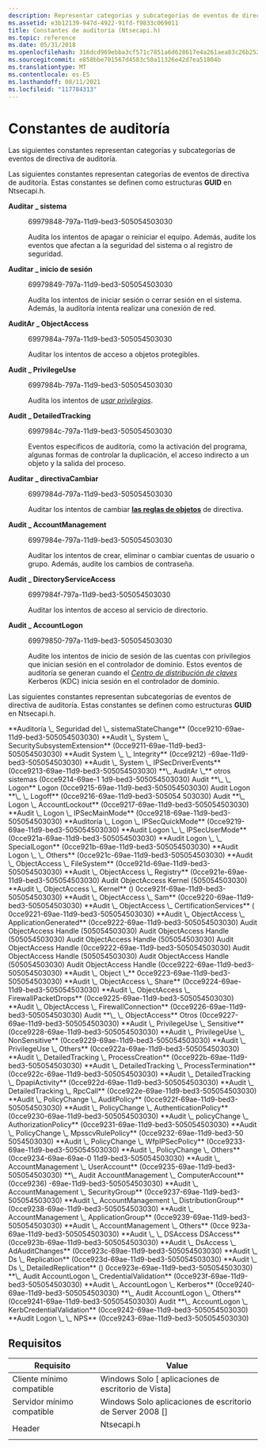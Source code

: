 ```yaml
---
description: Representar categorías y subcategorías de eventos de directiva de auditoría.
ms.assetid: e3b12139-947d-4922-91fd-f9833c069011
title: Constantes de auditoría (Ntsecapi.h)
ms.topic: reference
ms.date: 05/31/2018
ms.openlocfilehash: 316dcd969ebba3cf571c7851a6d628617e4a261aea83c26b2524e3edcc0e4b79
ms.sourcegitcommit: e858bbe701567d4583c50a11326e42d7ea51804b
ms.translationtype: MT
ms.contentlocale: es-ES
ms.lasthandoff: 08/11/2021
ms.locfileid: "117784313"
---
```

# <a name="auditing-constants"></a>Constantes de auditoría

Las siguientes constantes representan categorías y subcategorías de eventos de directiva de auditoría.

Las siguientes constantes representan categorías de eventos de directiva de auditoría. Estas constantes se definen como estructuras **GUID** en Ntsecapi.h.

<dl> <dt>

<span id="Audit_System"></span><span id="audit_system"></span><span id="AUDIT_SYSTEM"></span>**Auditar \_ sistema**
</dt> <dd> <dl> <dt>

69979848-797a-11d9-bed3-505054503030
</dt> <dt>



Audita los intentos de apagar o reiniciar el equipo. Además, audite los eventos que afectan a la seguridad del sistema o al registro de seguridad.


</dt> </dl> </dd> <dt>

<span id="Audit_Logon"></span><span id="audit_logon"></span><span id="AUDIT_LOGON"></span>**Auditar \_ inicio de sesión**
</dt> <dd> <dl> <dt>

69979849-797a-11d9-bed3-505054503030
</dt> <dt>



Audita los intentos de iniciar sesión o cerrar sesión en el sistema. Además, la auditoría intenta realizar una conexión de red.


</dt> </dl> </dd> <dt>

<span id="Audit_ObjectAccess"></span><span id="audit_objectaccess"></span><span id="AUDIT_OBJECTACCESS"></span>**AuditAr \_ ObjectAccess**
</dt> <dd> <dl> <dt>

6997984a-797a-11d9-bed3-505054503030
</dt> <dt>



Auditar los intentos de acceso a objetos protegibles.


</dt> </dl> </dd> <dt>

<span id="Audit_PrivilegeUse"></span><span id="audit_privilegeuse"></span><span id="AUDIT_PRIVILEGEUSE"></span>**Audit \_ PrivilegeUse**
</dt> <dd> <dl> <dt>

6997984b-797a-11d9-bed3-505054503030
</dt> <dt>



Audita los intentos de [*usar privilegios*](/windows/desktop/SecGloss/p-gly).


</dt> </dl> </dd> <dt>

<span id="Audit_DetailedTracking"></span><span id="audit_detailedtracking"></span><span id="AUDIT_DETAILEDTRACKING"></span>**Audit \_ DetailedTracking**
</dt> <dd> <dl> <dt>

6997984c-797a-11d9-bed3-505054503030
</dt> <dt>



Eventos específicos de auditoría, como la activación del programa, algunas formas de controlar la duplicación, el acceso indirecto a un objeto y la salida del proceso.


</dt> </dl> </dd> <dt>

<span id="Audit_PolicyChange"></span><span id="audit_policychange"></span><span id="AUDIT_POLICYCHANGE"></span>**Auditar \_ directivaCambiar**
</dt> <dd> <dl> <dt>

6997984d-797a-11d9-bed3-505054503030
</dt> <dt>



Auditar los intentos de cambiar [**las reglas de objetos**](/windows/desktop/SecMgmt/the-policy-object-type) de directiva.


</dt> </dl> </dd> <dt>

<span id="Audit_AccountManagement"></span><span id="audit_accountmanagement"></span><span id="AUDIT_ACCOUNTMANAGEMENT"></span>**Audit \_ AccountManagement**
</dt> <dd> <dl> <dt>

6997984e-797a-11d9-bed3-505054503030
</dt> <dt>



Auditar los intentos de crear, eliminar o cambiar cuentas de usuario o grupo. Además, audite los cambios de contraseña.


</dt> </dl> </dd> <dt>

<span id="Audit_DirectoryServiceAccess"></span><span id="audit_directoryserviceaccess"></span><span id="AUDIT_DIRECTORYSERVICEACCESS"></span>**Audit \_ DirectoryServiceAccess**
</dt> <dd> <dl> <dt>

6997984f-797a-11d9-bed3-505054503030
</dt> <dt>



Auditar los intentos de acceso al servicio de directorio.


</dt> </dl> </dd> <dt>

<span id="Audit_AccountLogon"></span><span id="audit_accountlogon"></span><span id="AUDIT_ACCOUNTLOGON"></span>**Audit \_ AccountLogon**
</dt> <dd> <dl> <dt>

69979850-797a-11d9-bed3-505054503030
</dt> <dt>



Audite los intentos de inicio de sesión de las cuentas con privilegios que inician sesión en el controlador de dominio. Estos eventos de auditoría se generan cuando el [*Centro de distribución de claves*](/windows/desktop/SecGloss/k-gly) Kerberos (KDC) inicia sesión en el controlador de dominio.


</dt> </dl> </dd> </dl>

Las siguientes constantes representan subcategorías de eventos de directiva de auditoría. Estas constantes se definen como estructuras **GUID** en Ntsecapi.h.

<dl> <span id="Audit_System_SecurityStateChange"></span><span id="audit_system_securitystatechange"></span><span id="AUDIT_SYSTEM_SECURITYSTATECHANGE"></span>**Auditoría \_ Seguridad del \_ sistemaStateChange** (0cce9210-69ae-11d9-bed3-505054503030) <span id="Audit_System_SecuritySubsystemExtension"></span> <span id="audit_system_securitysubsystemextension"></span> <span id="AUDIT_SYSTEM_SECURITYSUBSYSTEMEXTENSION"></span> **Audit \_ System \_ SecuritySubsystemExtension** (0cce9211-69ae-11d9-bed3-505054503030) <span id="Audit_System_Integrity"></span> <span id="audit_system_integrity"></span> <span id="AUDIT_SYSTEM_INTEGRITY"></span> **Audit System \_ \_ Integrity** (0cce9212) -69ae-11d9-bed3-505054503030) <span id="Audit_System_IPSecDriverEvents"></span> <span id="audit_system_ipsecdriverevents"></span> <span id="AUDIT_SYSTEM_IPSECDRIVEREVENTS"></span> **Audit \_ System \_ IPSecDriverEvents** (0cce9213-69ae-11d9-bed3-505054503030) <span id="Audit_System_Others"></span> <span id="audit_system_others"></span> <span id="AUDIT_SYSTEM_OTHERS"></span> **\_ AuditAr \_** otros sistemas (0cce9214-69ae-1 1d9-bed3-505054503030) Audit <span id="Audit_Logon_Logon"></span> <span id="audit_logon_logon"></span> <span id="AUDIT_LOGON_LOGON"></span> **\_ \_ Logon** Logon (0cce9215-69ae-11d9-bed3-505054503030) Audit Logon <span id="Audit_Logon_Logoff"></span> <span id="audit_logon_logoff"></span> <span id="AUDIT_LOGON_LOGOFF"></span> **\_ \_ Logoff** (0cce9216-69ae-11d9-bed3-505054 503030) Audit <span id="Audit_Logon_AccountLockout"></span> <span id="audit_logon_accountlockout"></span> <span id="AUDIT_LOGON_ACCOUNTLOCKOUT"></span> **\_ Logon \_ AccountLockout** (0cce9217-69ae-11d9-bed3-505054503030) <span id="Audit_Logon_IPSecMainMode"></span> <span id="audit_logon_ipsecmainmode"></span> <span id="AUDIT_LOGON_IPSECMAINMODE"></span> **Audit \_ Logon \_ IPSecMainMode** (0cce9218-69ae-11d9-bed3-505054503030) <span id="Audit_Logon_IPSecQuickMode"></span> <span id="audit_logon_ipsecquickmode"></span> <span id="AUDIT_LOGON_IPSECQUICKMODE"></span> **Auditoría \_ Logon \_ IPSecQuickMode** (0cce9219-69ae-11d9-bed3-505054503030) <span id="Audit_Logon_IPSecUserMode"></span> <span id="audit_logon_ipsecusermode"></span> <span id="AUDIT_LOGON_IPSECUSERMODE"></span> **Audit Logon \_ \_ IPSecUserMode** (0cce921a-69ae-11d9-bed3-505054503030) <span id="Audit_Logon_SpecialLogon"></span> <span id="audit_logon_speciallogon"></span> <span id="AUDIT_LOGON_SPECIALLOGON"></span> **Audit Logon \_ \_ SpecialLogon** (0cce921b-69ae-11d9-bed3-505054503030) <span id="Audit_Logon_Others"></span> <span id="audit_logon_others"></span> <span id="AUDIT_LOGON_OTHERS"></span> **Audit Logon \_ \_ Others** (0cce921c-69ae-11d9-bed3-505054503030) <span id="Audit_ObjectAccess_FileSystem"></span> <span id="audit_objectaccess_filesystem"></span> <span id="AUDIT_OBJECTACCESS_FILESYSTEM"></span> **Audit \_ ObjectAccess \_ FileSystem** (0cce921d-69ae-11d9-bed3-505054503030) <span id="Audit_ObjectAccess_Registry"></span> <span id="audit_objectaccess_registry"></span> <span id="AUDIT_OBJECTACCESS_REGISTRY"></span> **Audit \_ ObjectAccess \_ Registry** (0cce921e-69ae-11d9-bed3-505054503030) Audit ObjectAccess Kernel (505054503030) <span id="Audit_ObjectAccess_Kernel"></span> <span id="audit_objectaccess_kernel"></span> <span id="AUDIT_OBJECTACCESS_KERNEL"></span> **Audit \_ ObjectAccess \_ Kernel** () 0cce921f-69ae-11d9-bed3-505054503030) <span id="Audit_ObjectAccess_Sam"></span> <span id="audit_objectaccess_sam"></span> <span id="AUDIT_OBJECTACCESS_SAM"></span> **Audit \_ ObjectAccess \_ Sam** (0cce9220-69ae-11d9-bed3-505054503030) <span id="Audit_ObjectAccess_CertificationServices"></span> <span id="audit_objectaccess_certificationservices"></span> <span id="AUDIT_OBJECTACCESS_CERTIFICATIONSERVICES"></span> **Audit \_ ObjectAccess \_ CertificationServices** ( 0cce9221-69ae-11d9-bed3-505054503030) <span id="Audit_ObjectAccess_ApplicationGenerated"></span> <span id="audit_objectaccess_applicationgenerated"></span> <span id="AUDIT_OBJECTACCESS_APPLICATIONGENERATED"></span> **Audit \_ ObjectAccess \_ ApplicationGenerated** (0cce9222-69ae-11d9-bed3-505054503030) Audit ObjectAccess Handle (505054503030) Audit ObjectAccess Handle (505054503030) Audit ObjectAccess Handle (505054503030) Audit ObjectAccess Handle (0cce9222-69ae-11d9-bed3-505054503030) Audit ObjectAccess Handle (505054503030) Audit ObjectAccess Handle (505054503030) Audit ObjectAccess Handle (0cce9222-69ae-11d9-bed3-505054503030) <span id="Audit_ObjectAccess_Handle"></span> <span id="audit_objectaccess_handle"></span> <span id="AUDIT_OBJECTACCESS_HANDLE"></span> **Audit \_ Object \_** 0cce9223-69ae-11d9-bed3-505054503030) <span id="Audit_ObjectAccess_Share"></span> <span id="audit_objectaccess_share"></span> <span id="AUDIT_OBJECTACCESS_SHARE"></span> **Audit \_ ObjectAccess \_ Share** (0cce9224-69ae-11d9-bed3-505054503030) <span id="Audit_ObjectAccess_FirewallPacketDrops"></span> <span id="audit_objectaccess_firewallpacketdrops"></span> <span id="AUDIT_OBJECTACCESS_FIREWALLPACKETDROPS"></span> **Audit \_ ObjectAccess \_ FirewallPacketDrops** (0cce9225-69ae-11d9-bed3-505054503030) <span id="Audit_ObjectAccess_FirewallConnection"></span> <span id="audit_objectaccess_firewallconnection"></span> <span id="AUDIT_OBJECTACCESS_FIREWALLCONNECTION"></span> **Audit \_ ObjectAccess \_ FirewallConnection** (0cce9226-69ae-11d9-bed3-505054503030) Audit <span id="Audit_ObjectAccess_Other"></span> <span id="audit_objectaccess_other"></span> <span id="AUDIT_OBJECTACCESS_OTHER"></span> **\_ \_ ObjectAccess** Otros (0cce9227-69ae-11d9-bed3-505054503030) <span id="Audit_PrivilegeUse_Sensitive"></span> <span id="audit_privilegeuse_sensitive"></span> <span id="AUDIT_PRIVILEGEUSE_SENSITIVE"></span> **Audit \_ PrivilegeUse \_ Sensitive** (0cce9228-69ae-11d9-bed3-505054503030) <span id="Audit_PrivilegeUse_NonSensitive"></span> <span id="audit_privilegeuse_nonsensitive"></span> <span id="AUDIT_PRIVILEGEUSE_NONSENSITIVE"></span> **Audit \_ PrivilegeUse \_ NonSensitive** (0cce9229-69ae-11d9-bed3-505054503030) <span id="Audit_PrivilegeUse_Others"></span> <span id="audit_privilegeuse_others"></span> <span id="AUDIT_PRIVILEGEUSE_OTHERS"></span> **Audit \_ PrivilegeUse \_ Others** (0cce922a-69ae-11d9-bed3-505054503030) <span id="Audit_DetailedTracking_ProcessCreation"></span> <span id="audit_detailedtracking_processcreation"></span> <span id="AUDIT_DETAILEDTRACKING_PROCESSCREATION"></span> **Audit \_ DetailedTracking \_ ProcessCreation** (0cce922b-69ae-11d9-bed3-505054503030) <span id="Audit_DetailedTracking_ProcessTermination"></span> <span id="audit_detailedtracking_processtermination"></span> <span id="AUDIT_DETAILEDTRACKING_PROCESSTERMINATION"></span> **Audit \_ DetailedTracking \_ ProcessTermination** (0cce922c-69ae-11d9-bed3-505054503030) <span id="Audit_DetailedTracking_DpapiActivity"></span> <span id="audit_detailedtracking_dpapiactivity"></span> <span id="AUDIT_DETAILEDTRACKING_DPAPIACTIVITY"></span> **Audit \_ DetailedTracking \_ DpapiActivity** (0cce922d-69ae-11d9-bed3-505054503030) <span id="Audit_DetailedTracking_RpcCall"></span> <span id="audit_detailedtracking_rpccall"></span> <span id="AUDIT_DETAILEDTRACKING_RPCCALL"></span> **Audit \_ DetailedTracking \_ RpcCall** (0cce922e-69ae-11d9-bed3-505054503030) <span id="Audit_PolicyChange_AuditPolicy"></span> <span id="audit_policychange_auditpolicy"></span> <span id="AUDIT_POLICYCHANGE_AUDITPOLICY"></span> **Audit \_ PolicyChange \_ AuditPolicy** (0cce922f-69ae-11d9-bed3-505054503030) <span id="Audit_PolicyChange_AuthenticationPolicy"></span> <span id="audit_policychange_authenticationpolicy"></span> <span id="AUDIT_POLICYCHANGE_AUTHENTICATIONPOLICY"></span> **Audit \_ PolicyChange \_ AuthenticationPolicy** (0cce9230-69ae-11d9-bed3-505054503030) <span id="Audit_PolicyChange_AuthorizationPolicy"></span> <span id="audit_policychange_authorizationpolicy"></span> <span id="AUDIT_POLICYCHANGE_AUTHORIZATIONPOLICY"></span> **Audit \_ policyChange \_ AuthorizationPolicy** (0cce9231-69ae-11d9-bed3-505054503030) <span id="Audit_PolicyChange_MpsscvRulePolicy"></span> <span id="audit_policychange_mpsscvrulepolicy"></span> <span id="AUDIT_POLICYCHANGE_MPSSCVRULEPOLICY"></span> **Audit \_ PolicyChange \_ MpsscvRulePolicy** (0cce9232-69ae-11d9-bed3-50 5054503030) <span id="Audit_PolicyChange_WfpIPSecPolicy"></span> <span id="audit_policychange_wfpipsecpolicy"></span> <span id="AUDIT_POLICYCHANGE_WFPIPSECPOLICY"></span> **Audit \_ PolicyChange \_ WfpIPSecPolicy** (0cce9233-69ae-11d9-bed3-505054503030) <span id="Audit_PolicyChange_Others"></span> <span id="audit_policychange_others"></span> <span id="AUDIT_POLICYCHANGE_OTHERS"></span> **Audit \_ PolicyChange \_ Others** (0cce9234-69ae-69ae-0 11d9-bed3-505054503030) <span id="Audit_AccountManagement_UserAccount"></span> <span id="audit_accountmanagement_useraccount"></span> <span id="AUDIT_ACCOUNTMANAGEMENT_USERACCOUNT"></span> **Audit \_ AccountManagement \_ UserAccount** (0cce9235-69ae-11d9-bed3-505054503030) <span id="Audit_AccountManagement_ComputerAccount"></span> <span id="audit_accountmanagement_computeraccount"></span> <span id="AUDIT_ACCOUNTMANAGEMENT_COMPUTERACCOUNT"></span> **\_ Audit AccountManagement \_ ComputerAccount** (0cce9236) -69ae-11d9-bed3-505054503030) <span id="Audit_AccountManagement_SecurityGroup"></span> <span id="audit_accountmanagement_securitygroup"></span> <span id="AUDIT_ACCOUNTMANAGEMENT_SECURITYGROUP"></span> **Audit \_ AccountManagement \_ SecurityGroup** (0cce9237-69ae-11d9-bed3-505054503030) <span id="Audit_AccountManagement_DistributionGroup"></span> <span id="audit_accountmanagement_distributiongroup"></span> <span id="AUDIT_ACCOUNTMANAGEMENT_DISTRIBUTIONGROUP"></span> **Audit \_ AccountManagement \_ DistributionGroup**(0cce9238-69ae-11d9-bed3-505054503030) <span id="Audit_AccountManagement_ApplicationGroup"></span> <span id="audit_accountmanagement_applicationgroup"></span> <span id="AUDIT_ACCOUNTMANAGEMENT_APPLICATIONGROUP"></span> **Audit \_ AccountManagement \_ ApplicationGroup** (0cce9239-69ae-11d9-bed3-505054503030) <span id="Audit_AccountManagement_Others"></span> <span id="audit_accountmanagement_others"></span> <span id="AUDIT_ACCOUNTMANAGEMENT_OTHERS"></span> **Audit \_ AccountManagement \_ Others** (0cce 923a-69ae-11d9-bed3-505054503030) <span id="Audit_DSAccess_DSAccess"></span> <span id="audit_dsaccess_dsaccess"></span> <span id="AUDIT_DSACCESS_DSACCESS"></span> **Audit \_ \_ DSAccess DSAccess** (0cce923b-69ae-11d9-bed3-505054503030) <span id="Audit_DsAccess_AdAuditChanges"></span> <span id="audit_dsaccess_adauditchanges"></span> <span id="AUDIT_DSACCESS_ADAUDITCHANGES"></span> **Audit \_ DsAccess \_ AdAuditChanges** (0cce923c-69ae-11d9-bed3-505054503030) <span id="Audit_Ds_Replication"></span> <span id="audit_ds_replication"></span> <span id="AUDIT_DS_REPLICATION"></span> **Audit \_ Ds \_ Replication** (0cce923d-69ae-11d9-bed3-505054503030) <span id="Audit_Ds_DetailedReplication"></span> <span id="audit_ds_detailedreplication"></span> <span id="AUDIT_DS_DETAILEDREPLICATION"></span> **Audit \_ Ds \_ DetailedReplication** () 0cce923e-69ae-11d9-bed3-505054503030) <span id="Audit_AccountLogon_CredentialValidation"></span> <span id="audit_accountlogon_credentialvalidation"></span> <span id="AUDIT_ACCOUNTLOGON_CREDENTIALVALIDATION"></span> **\_ Audit AccountLogon \_ CredentialValidation** (0cce923f-69ae-11d9-bed3-505054503030) <span id="Audit_AccountLogon_Kerberos"></span> <span id="audit_accountlogon_kerberos"></span> <span id="AUDIT_ACCOUNTLOGON_KERBEROS"></span> **Audit \_ AccountLogon \_ Kerberos** (0cce9240-69ae-11d9-bed3-505054503030) <span id="Audit_AccountLogon_Others"></span> <span id="audit_accountlogon_others"></span> <span id="AUDIT_ACCOUNTLOGON_OTHERS"></span> **\_ Audit AccountLogon \_ Others** (0cce9241-69ae-11d9-bed3-505054503030) Audit <span id="Audit_AccountLogon_KerbCredentialValidation"></span> <span id="audit_accountlogon_kerbcredentialvalidation"></span> <span id="AUDIT_ACCOUNTLOGON_KERBCREDENTIALVALIDATION"></span> **\_ AccountLogon \_ KerbCredentialValidation** (0cce9242-69ae-11d9-bed3-505054503030) <span id="Audit_Logon_NPS"></span> <span id="audit_logon_nps"></span> <span id="AUDIT_LOGON_NPS"></span> **Audit Logon \_ \_ NPS** (0cce9243-69ae-11d9-bed3-505054503030)
</dl>

## <a name="requirements"></a>Requisitos



| Requisito | Value |
|-------------------------------------|---------------------------------------------------------------------------------------|
| Cliente mínimo compatible<br/> | Windows Solo \[ aplicaciones de escritorio de Vista\]<br/>                                        |
| Servidor mínimo compatible<br/> | Windows Solo aplicaciones de escritorio de Server 2008 \[\]<br/>                                  |
| Header<br/>                   | <dl> <dt>Ntsecapi.h</dt> </dl> |



 

